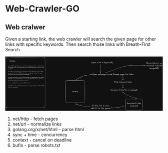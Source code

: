 # Web-Crawler-GO

## Web cralwer

Given a starting link, the web crawler will search the given page for other links with specific keywords. Then search those links with Breath-First Search

![UML Diagram](./images/webcrawler%20v0.png)

1. net/http - fetch pages
2. net/url - normalize links
3. golang.org/x/net/html - parse html
4. sync + time - concurrency
5. context - cancel on deadline
6. bufio - parse robots.txt
